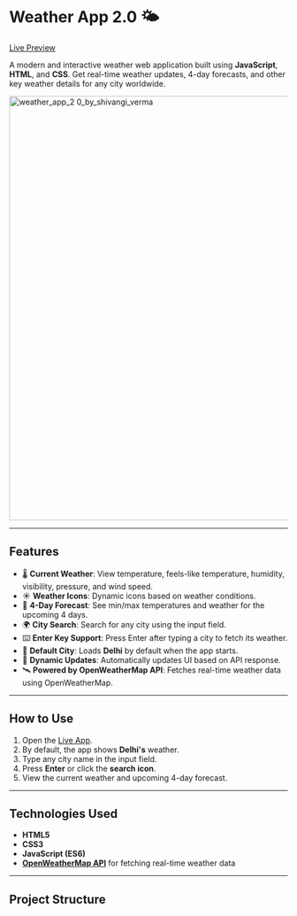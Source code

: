 # Weather App 2.0 🌤️

[Live Preview](https://shivangi-verma.github.io/Weather-App-2.0)

A modern and interactive weather web application built using **JavaScript**, **HTML**, and **CSS**. Get real-time weather updates, 4-day forecasts, and other key weather details for any city worldwide.
 
<img width="1313" height="767" alt="weather_app_2 0_by_shivangi_verma" src="https://github.com/user-attachments/assets/b3988575-c83d-439e-aff3-7ee6faa841eb" />


---

## Features

- 🌡️ **Current Weather**: View temperature, feels-like temperature, humidity, visibility, pressure, and wind speed.  
- ☀️ **Weather Icons**: Dynamic icons based on weather conditions.  
- 📅 **4-Day Forecast**: See min/max temperatures and weather for the upcoming 4 days.  
- 🌍 **City Search**: Search for any city using the input field.  
- ⌨️ **Enter Key Support**: Press Enter after typing a city to fetch its weather.  
- 🌆 **Default City**: Loads **Delhi** by default when the app starts.  
- 💨 **Dynamic Updates**: Automatically updates UI based on API response.  
- 🛰️ **Powered by OpenWeatherMap API**: Fetches real-time weather data using OpenWeatherMap.  

---

## How to Use

1. Open the [Live App](https://shivangi-verma.github.io/Weather-App-2.0).  
2. By default, the app shows **Delhi's** weather.  
3. Type any city name in the input field.  
4. Press **Enter** or click the **search icon**.  
5. View the current weather and upcoming 4-day forecast.  

---

## Technologies Used

- **HTML5**  
- **CSS3**  
- **JavaScript (ES6)**  
- **[OpenWeatherMap API](https://openweathermap.org/api)** for fetching real-time weather data  

---

## Project Structure

